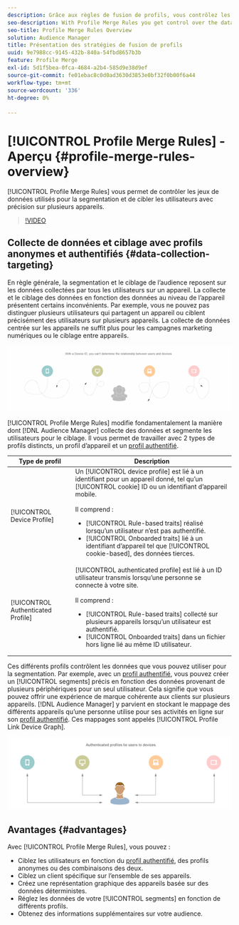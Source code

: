 ```yaml
---
description: Grâce aux règles de fusion de profils, vous contrôlez les jeux de données utilisés pour la segmentation et pouvez cibler une personne avec précision sur plusieurs périphériques.
seo-description: With Profile Merge Rules you get control over the data sets used for segmentation and can target a person accurately across multiple devices.
seo-title: Profile Merge Rules Overview
solution: Audience Manager
title: Présentation des stratégies de fusion de profils
uuid: 9e7988cc-9145-432b-840a-54fbd8657b3b
feature: Profile Merge
exl-id: 5d1f5bea-0fca-4684-a2b4-585d9e38d9ef
source-git-commit: fe01ebac8c0d0ad3630d3853e0bf32f0b00f6a44
workflow-type: tm+mt
source-wordcount: '336'
ht-degree: 0%

---
```


# [!UICONTROL Profile Merge Rules] - Aperçu {#profile-merge-rules-overview}

[!UICONTROL Profile Merge Rules] vous permet de contrôler les jeux de données utilisés pour la segmentation et de cibler les utilisateurs avec précision sur plusieurs appareils.

>[!VIDEO](https://video.tv.adobe.com/v/32184?captions=fre_fr)

## Collecte de données et ciblage avec profils anonymes et authentifiés {#data-collection-targeting}

En règle générale, la segmentation et le ciblage de l’audience reposent sur les données collectées par tous les utilisateurs sur un appareil. La collecte et le ciblage des données en fonction des données au niveau de l’appareil présentent certains inconvénients. Par exemple, vous ne pouvez pas distinguer plusieurs utilisateurs qui partagent un appareil ou ciblent précisément des utilisateurs sur plusieurs appareils. La collecte de données centrée sur les appareils ne suffit plus pour les campagnes marketing numériques ou le ciblage entre appareils.

![](assets/unauthenticated2.png)

[!UICONTROL Profile Merge Rules] modifie fondamentalement la manière dont [!DNL Audience Manager] collecte des données et segmente les utilisateurs pour le ciblage. Il vous permet de travailler avec 2 types de profils distincts, un profil d’appareil et un [profil authentifié](../../reference/visitor-authentication-states.md).

| Type de profil | Description |
|---|---|
| [!UICONTROL Device Profile] | Un [!UICONTROL device profile] est lié à un identifiant pour un appareil donné, tel qu’un [!UICONTROL cookie] ID ou un identifiant d’appareil mobile.<br><br> Il comprend :<ul><li>[!UICONTROL Rule-based traits] réalisé lorsqu’un utilisateur n’est pas authentifié.</li><li>[!UICONTROL Onboarded traits] lié à un identifiant d’appareil tel que [!UICONTROL cookie-based], des données tierces.</li></ul> |
| [!UICONTROL Authenticated Profile] | [!UICONTROL authenticated profile] est lié à un ID utilisateur transmis lorsqu’une personne se connecte à votre site.<br><br>Il comprend :<ul><li>[!UICONTROL Rule-based traits] collecté sur plusieurs appareils lorsqu’un utilisateur est authentifié.</li><li>[!UICONTROL Onboarded traits] dans un fichier hors ligne lié au même ID utilisateur.</li></ul> |

Ces différents profils contrôlent les données que vous pouvez utiliser pour la segmentation. Par exemple, avec un [profil authentifié](../../reference/visitor-authentication-states.md), vous pouvez créer un [!UICONTROL segments] précis en fonction des données provenant de plusieurs périphériques pour un seul utilisateur. Cela signifie que vous pouvez offrir une expérience de marque cohérente aux clients sur plusieurs appareils. [!DNL Audience Manager] y parvient en stockant le mappage des différents appareils qu’une personne utilise pour ses activités en ligne sur son [profil authentifié](../../reference/visitor-authentication-states.md). Ces mappages sont appelés [!UICONTROL Profile Link Device Graph].

![](assets/authenticated2.png)

## Avantages {#advantages}

Avec [!UICONTROL Profile Merge Rules], vous pouvez :

* Ciblez les utilisateurs en fonction du [profil authentifié](../../reference/visitor-authentication-states.md), des profils anonymes ou des combinaisons des deux.
* Ciblez un client spécifique sur l’ensemble de ses appareils.
* Créez une représentation graphique des appareils basée sur des données déterministes.
* Réglez les données de votre [!UICONTROL segments] en fonction de différents profils.
* Obtenez des informations supplémentaires sur votre audience.
